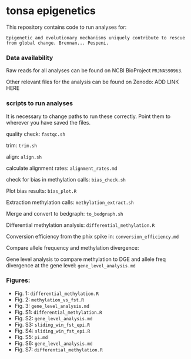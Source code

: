 # tonsa epigenetics

This repository contains code to run analyses for:

`Epigenetic and evolutionary mechanisms uniquely contribute to rescue from global change. Brennan... Pespeni.`

### Data availability

Raw reads for all analyses can be found on NCBI BioProject `PRJNA590963`.

Other relevant files for the analysis can be found on Zenodo: ADD LINK HERE


### scripts to run analyses

It is necessary to change paths to run these correctly. Point them to wherever you have saved the files. 

quality check: `fastqc.sh`

trim: `trim.sh`

align: `align.sh`

calculate alignment rates: `alignment_rates.md`

check for bias in methylation calls: `bias_check.sh`

Plot bias results: `bias_plot.R`

Extraction methylation calls: `methylation_extract.sh`

Merge and convert to bedgraph: `to_bedgraph.sh`

Differential methylation analysis: `differential_methylation.R`

Conversion efficiency from the phix spike in: `conversion_efficiency.md`

Compare allele frequency and methylation divergence: 


Gene level analysis to compare methylation to DGE and allele freq divergence at the gene level: `gene_level_analysis.md`




### Figures:

- Fig. 1: `differential_methylation.R`
- Fig. 2: `methylation_vs_fst.R`
- Fig. 3: `gene_level_analysis.md` 
- Fig. S1: `differential_methylation.R`
- Fig. S2: `gene_level_analysis.md`
- Fig. S3: `sliding_win_fst_epi.R`
- Fig. S4: `sliding_win_fst_epi.R`
- Fig. S5: `pi.md`
- Fig. S6: `gene_level_analysis.md`
- Fig. S7: `differential_methylation.R`
